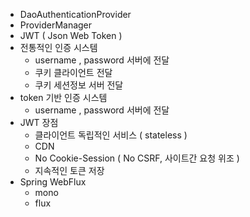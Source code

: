 - DaoAuthenticationProvider
- ProviderManager
- JWT ( Json Web Token )
- 전통적인 인증 시스템
    - username , password 서버에 전달
    - 쿠키 클라이언트 전달
    - 쿠키 세션정보 서버 전달
- token 기반 인증 시스템
    - username , password 서버에 전달
- JWT 장점
    - 클라이언트 독립적인 서비스 ( stateless )
    - CDN
    - No Cookie-Session ( No CSRF, 사이트간 요청 위조 )
    - 지속적인 토큰 저장
- Spring WebFlux
    - mono
    - flux
